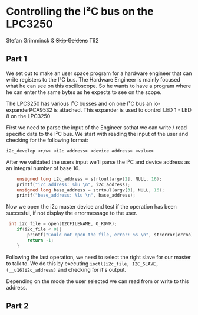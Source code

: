 # Controlling the I²C bus on the LPC3250
Stefan Grimminck & ~~Skip Geldens~~
T62
## Part 1 
We set out to make an user space program for a hardware engineer that can write registers to the  I²C bus.
The Hardware Engineer is mainly focused what he can see on this oscilloscope. So he wants to have a
program where he can enter the same bytes as he expects to see on the scope.

The LPC3250 has various I²C busses and on one I²C bus an io-expanderPCA9532 is attached. This expander is used to control LED 1 - LED 8 on the LPC3250

First we need to parse the input of the Engineer sothat we can write / read specific data to the I²C bus. 
We start with reading the input of the user and checking for the following format:

`i2c_develop <r/w> <i2c address> <device address> <value>`

After we validated the users input we'll parse the I²C and device address as an integral number of base 16.
```c
    unsigned long i2c_address = strtoul(argv[2], NULL, 16);
    printf("i2c_address: %lu \n", i2c_address);
    unsigned long base_address = strtoul(argv[3], NULL, 16);
    printf("base_address: %lu \n", base_address);

```

Now we open the i2c master device and test if the operation has been succesful, if not display the errormessage to the user.
```c
 int i2c_file = open(I2CFILENAME, O_RDWR);
    if(i2c_file < 0){
        printf("Could not open the file, error: %s \n", strerror(errno));
        return -1;
    }
```
Following the last operation, we need to select the right slave for our master to talk to. We do this by executing
`ioctl(i2c_file, I2C_SLAVE, (__u16)i2c_address)`
and checking for it's output.

Depending on the mode the user selected we can read from or write to this address.

## Part 2
